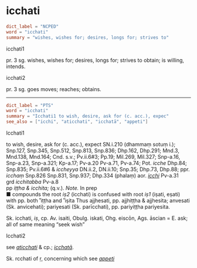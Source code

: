 # icchati

``` toml
dict_label = "NCPED"
word = "icchati"
summary = "wishes, wishes for; desires, longs for; strives to"
```

icchati1

pr. 3 sg. wishes, wishes for; desires, longs for; strives to obtain; is willing, intends.

icchati2

pr. 3 sg. goes moves; reaches; obtains.

--------------------

``` toml
dict_label = "PTS"
word = "icchati"
summary = "Icchati1 to wish, desire, ask for (c. acc.), expec"
see_also = ["icchi", "aticchati", "icchatā", "appeti"]
```

Icchati1

to wish, desire, ask for (c. acc.), expect SN.i.210 (dhammaṃ sotuṃ i.); Snp.127, Snp.345, Snp.512, Snp.813, Snp.836; Dhp.162, Dhp.291; Mnd.3, Mnd.138, Mnd.164; Cnd. s.v.; Pv.ii.6#3; Pp.19; Mil.269, Mil.327; Snp\-a.16, Snp\-a.23, Snp\-a.321; Kp\-a.17; Pv\-a.20 Pv\-a.71, Pv\-a.74; Pot. *icche* Dhp.84; Snp.835; Pv.ii.6#6 & *iccheyya* DN.ii.2, DN.ii.10; Snp.35; Dhp.73, Dhp.88; ppr. *icchaṃ* Snp.826 Snp.831, Snp.937; Dhp.334 (phalaṃ) aor. *[icchi](icchi.md)* Pv\-a.31  
grd *icchitabba* Pv\-a.8  
pp *iṭṭha & icchita;* (q.v.). *Note.* In prep  
■ compounds the root *iṣ2* (icchati) is confused with root *iṣ1* (iṣati, eṣati) with pp. both ˚iṭṭha and ˚iṣita Thus ajjhesati, pp. ajjhiṭṭha & ajjhesita; anvesati (Sk. anvicehati); pariyesati (Sk. parīcchati), pp. pariyiṭṭha pariyesita.

Sk. icchati, *iṣ*, cp. Av. isaiti, Obulg. iskati, Ohg. eiscōn, Ags. āscian = E. ask; all of same meaning “seek wish”

Icchati2

see *[aticchati](aticchati.md)* & cp.; *[icchatā](icchatā.md)*.

Sk. rcchati of ṛ, concerning which see *[appeti](appeti.md)*

